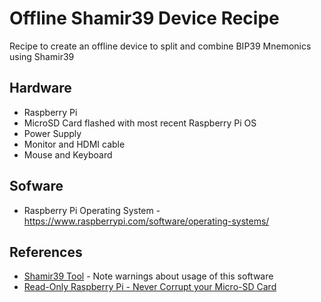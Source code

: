 # Offline Shamir39 Device Recipe
Recipe to create an offline device to split and combine BIP39 Mnemonics using Shamir39

## Hardware

* Raspberry Pi
* MicroSD Card flashed with most recent Raspberry Pi OS
* Power Supply 
* Monitor and HDMI cable
* Mouse and Keyboard

## Sofware

* Raspberry Pi Operating System - https://www.raspberrypi.com/software/operating-systems/

## References 

* [Shamir39 Tool](https://iancoleman.io/shamir39/) - Note warnings about usage of this software
* [Read-Only Raspberry Pi - Never Corrupt your Micro-SD Card](https://core-electronics.com.au/guides/read-only-raspberry-pi/)
